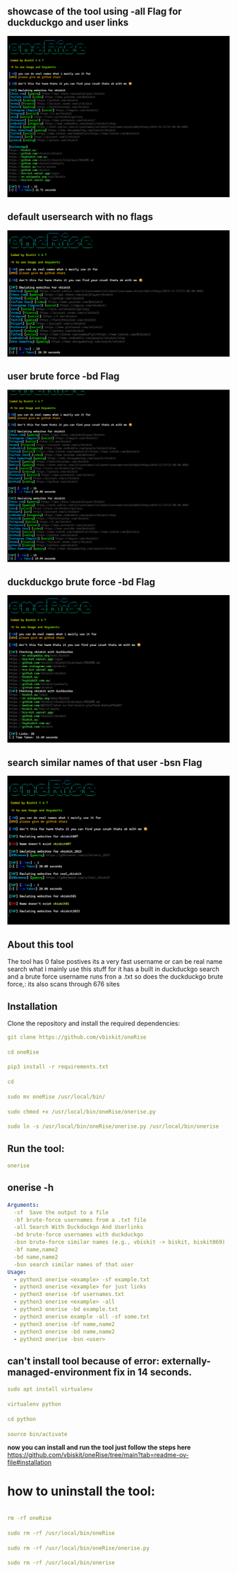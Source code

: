 ## showcase of the tool using -all Flag for duckduckgo and user links

![png](showtool.png)

## default usersearch with no flags 

![png](noFlags.png)

## user brute force -bd Flag 

![png](userbruteforce.png)

## duckduckgo brute force -bd Flag

![png](duckbruteforce.png)

## search similar names of that user -bsn Flag

![png](searchsimilarnames.png)

## About this tool

The tool has 0 false postives its a very fast username or can be real name search what i mainly use this stuff for it has a built in duckduckgo search and a brute force username runs fron a .txt so does the duckduckgo brute force,: its also scans through 676 sites

## Installation 
Clone the repository and install the required dependencies:  
```yaml
git clone https://github.com/vbiskit/oneRise

cd oneRise

pip3 install -r requirements.txt

cd

sudo mv oneRise /usr/local/bin/

sudo chmod +x /usr/local/bin/oneRise/onerise.py

sudo ln -s /usr/local/bin/oneRise/onerise.py /usr/local/bin/onerise
```
## Run the tool:
```yaml
onerise
```
## onerise -h

```yaml
Arguments:
  -sf  Save the output to a file
  -bf brute-force usernames from a .txt file
  -all Search With Duckduckgo And Userlinks
  -bd brute-force usernames with duckduckgo
  -bsn brute-force similar names (e.g., vbiskit -> biskit, biskit069)
  -bf name,name2
  -bd name,name2
  -bsn search similar names of that user
Usage:
  - python3 onerise <example> -sf example.txt
  - python3 onerise <example> for just links
  - python3 onerise -bf usernames.txt
  - python3 onerise <example> -all
  - python3 onerise -bd example.txt
  - python3 onerise example -all -sf some.txt
  - python3 onerise -bf name,name2
  - python3 onerise -bd name,name2
  - python3 onerise -bsn <user>
```
## can't install tool because of error: externally-managed-environment fix in 14 seconds.
```yaml
sudo apt install virtualenv

virtualenv python

cd python

source bin/activate
```
**now you can install and run the tool just follow the steps here**
https://github.com/vbiskit/oneRise/tree/main?tab=readme-ov-file#installation

# how to uninstall the tool:
```yaml

rm -rf oneRise

sudo rm -rf /usr/local/bin/oneRise

sudo rm -rf /usr/local/bin/oneRise/onerise.py

sudo rm -rf /usr/local/bin/onerise
